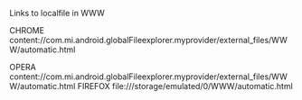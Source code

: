 Links to localfile in WWW

CHROME
	content://com.mi.android.globalFileexplorer.myprovider/external_files/WWW/automatic.html

OPERA
	content://com.mi.android.globalFileexplorer.myprovider/external_files/WWW/automatic.html
FIREFOX
	file:///storage/emulated/0/WWW/automatic.html

